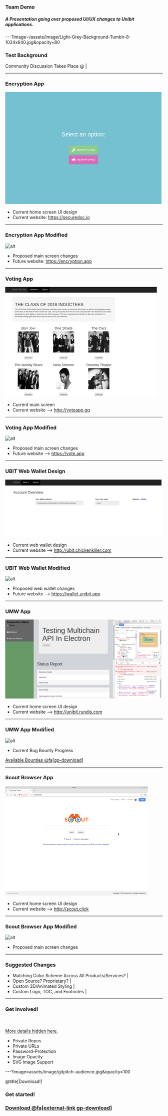 ### Team Demo

##### A Presentation going over proposed UI/UX changes to Unibit applications. 

---?image=/assets/image/Light-Grey-Background-Tumblr-8-1024x640.jpg&opacity=80

### Test Background

Community Discussion Takes Place @ |

---

### Encryption App

![alt](/assets/image/demo/cryptit-main.jpg)

- Current home screen UI design 
- Current website: https://securedoc.io 

---

### Encryption App Modified

![alt](assets/image/encryption-app-mod.jpg)

- Proposed main screen changes 
- Future website: https://encryption.app 

---

### Voting App

![alt](/assets/image/demo/voteapp-main.png)

- Current main screen 
- Current website --> http://voteapp.gq

---

### Voting App Modified

![alt]()

- Proposed main screen changes 
- Future website --> https://vote.app

---

### UBIT Web Wallet Design

![alt](/assets/image/demo/ubit-main.png)

- Current web wallet design 
- Current website --> http://ubit.chickenkiller.com

---

### UBIT Web Wallet Modified

![alt]()

- Proposed web wallet changes 
- Future website --> https://wallet.unibit.app

---

### UMW App

![alt](/assets/image/demo/umw-main.png)

- Current home screen UI design 
- Current website --> http://unibit.rundis.com 

---

### UMW App Modified

![alt](assets/image/encryption-app-mod.jpg)

- Current Bug Bounty Progress
<i class="fa fa-user-secret fa-5x" aria-hidden="true"> </i><br>

[Available Bounties @fa[gp-download]](https://gitcoin.co/funding/details/?url=https://github.com/unibitlabs/electron-multichain-framework/issues/1)

---

### Scout Browser App

![alt](/assets/image/demo/scoutbrowser-main.png)

- Current home screen UI design 
- Current website --> http://scout.click 

---

### Scout Browser App Modified

![alt](assets/image/encryption-app-mod.jpg)

- Proposed main screen changes

---

### Suggested Changes

- Matching Color Scheme Across All Products/Services? |
- Open Source? Proprietary? |
- Custom 3D/Animated Styling |
- Custom Logo, TOC, and Footnotes |

---

### Get Involved!

<br>
<div class="left">
    <i class="fa fa-user-secret fa-5x" aria-hidden="true"> </i><br>
    <a href="https://gitpitch.com/pro-features" class="pro-link">
    More details hidden here.</a>
</div>
<div class="right">
    <ul>
        <li>Private Repos</li>
        <li>Private URLs</li>
        <li>Password-Protection</li>
        <li>Image Opacity</li>
        <li>SVG Image Support</li>
    </ul>
</div>


---?image=assets/image/gitpitch-audience.jpg&opacity=100

@title[Download!]

### <span class="white">Get started!</span>
### [Download @fa[external-link gp-download]](https://gitpitch.com/template/download/white)

